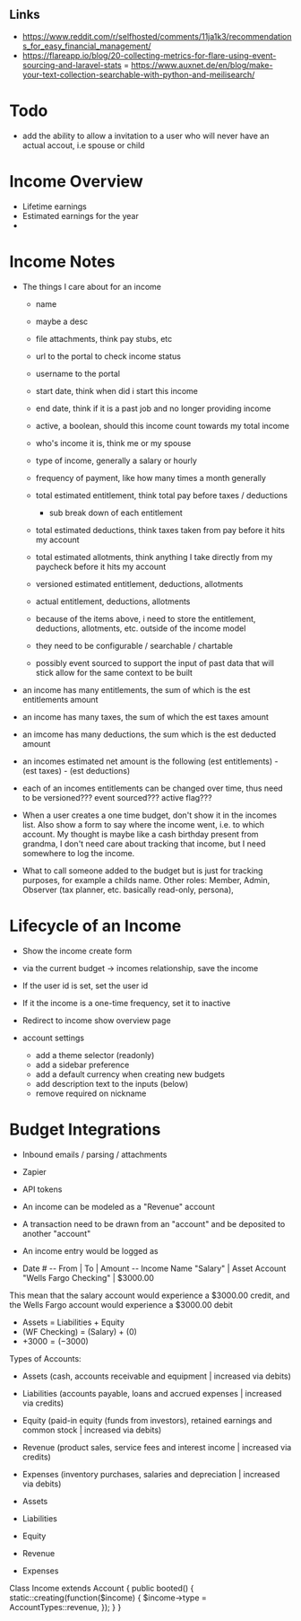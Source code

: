 ## Links

- https://www.reddit.com/r/selfhosted/comments/11ja1k3/recommendations_for_easy_financial_management/
- https://flareapp.io/blog/20-collecting-metrics-for-flare-using-event-sourcing-and-laravel-stats
= https://www.auxnet.de/en/blog/make-your-text-collection-searchable-with-python-and-meilisearch/

# Todo

- add the ability to allow a invitation to a user who will never have an actual accout, i.e spouse or child

# Income Overview

- Lifetime earnings
- Estimated earnings for the year
- 

# Income Notes

- The things I care about for an income
    - name
    - maybe a desc
    - file attachments, think pay stubs, etc
    - url to the portal to check income status
    - username to the portal
    - start date, think when did i start this income
    - end date, think if it is a past job and no longer providing income
    - active, a boolean, should this income count towards my total income
    - who's income it is, think me or my spouse
    - type of income, generally a salary or hourly
    - frequency of payment, like how many times a month generally
    - total estimated entitlement, think total pay before taxes / deductions
        - sub break down of each entitlement 
    - total estimated deductions, think taxes taken from pay before it hits my account
    - total estimated allotments, think anything I take directly from my paycheck before it hits my account
    - versioned estimated entitlement, deductions, allotments
    - actual  entitlement, deductions, allotments
    
    - because of the items above, i need to store the entitlement, deductions, allotments, etc. outside of the income model
    - they need to be configurable / searchable / chartable
    - possibly event sourced to support the input of past data that will stick allow for the same context to be built

- an income has many entitlements, the sum of which is the est entitlements amount
- an income has many taxes, the sum of which the est taxes amount
- an imcome has many deductions, the sum which is the est deducted amount
- an incomes estimated net amount is the following  (est entitlements) - (est taxes) - (est deductions)
- each of an incomes entitlements can be changed over time, thus need to be versioned??? event sourced??? active flag???

- When a user creates a one time budget, don't show it in the incomes list. Also show a form to say where the income went, i.e. to which account. My thought is maybe like a cash birthday present from grandma, I don't need care about tracking that income, but I need somewhere to log the income.

- What to call someone added to the budget but is just for tracking purposes, for example a childs name. Other roles: Member, Admin, Observer (tax planner, etc. basically read-only, persona), 

# Lifecycle of an Income

- Show the income create form
- via the current budget -> incomes relationship, save the income
- If the user id is set, set the user id
- If it the income is a one-time frequency, set it to inactive
- Redirect to income show overview page

- account settings
    - add a theme selector (readonly)
    - add a sidebar preference 
    - add a default currency when creating new budgets
    - add description text to the inputs (below)
    - remove required on nickname

# Budget Integrations

- Inbound emails / parsing / attachments
- Zapier
- API tokens


- An income can be modeled as a "Revenue" account
- A transaction need to be drawn from an "account" and be deposited to another "account"

- An income entry would be logged as

- Date #
-- From | To | Amount
-- Income Name "Salary" | Asset Account "Wells Fargo Checking" | $3000.00

This mean that the salary account would experience a $3000.00 credit, and the Wells Fargo account would experience a $3000.00 debit

- Assets = Liabilities + Equity
- (WF Checking) = (Salary) + (0)
- +$3000 = (-$3000)

Types of Accounts:
- Assets (cash, accounts receivable and equipment | increased via debits)
- Liabilities (accounts payable, loans and accrued expenses | increased via credits)
- Equity (paid-in equity (funds from investors), retained earnings and common stock | increased via debits)
- Revenue (product sales, service fees and interest income | increased via credits)
- Expenses (inventory purchases, salaries and depreciation | increased via debits)

- Assets
- Liabilities
- Equity 
- Revenue
- Expenses 

Class Income extends Account
{
    public booted()
    {
        static::creating(function($income) {
            $income->type = AccountTypes::revenue,
        });
    }
}   
